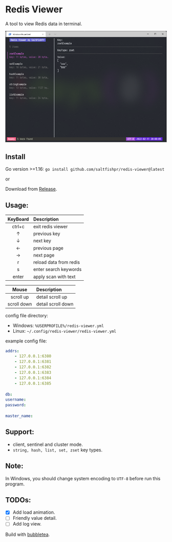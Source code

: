 # Redis Viewer

A tool to view Redis data in terminal.

![user interface](images/ui.png)

## Install

Go version >=1.16: `go install github.com/saltfishpr/redis-viewer@latest`

or

Download from [Release](https://github.com/saltfishpr/redis-viewer/releases).

## Usage:

| KeyBoard | Description            |
| :------: | :--------------------- |
|  ctrl+c  | exit redis viewer      |
|    ↑     | previous key           |
|    ↓     | next key               |
|    ←     | previous page          |
|    →     | next page              |
|    r     | reload data from redis |
|    s     | enter search keywords  |
|  enter   | apply scan with text   |

|    Mouse    | Description        |
| :---------: | :----------------- |
|  scroll up  | detail scroll up   |
| scroll down | detail scroll down |

config file directory:

-   Windows: `%USERPROFILE%/redis-viewer.yml`
-   Linux: `~/.config/redis-viewer/redis-viewer.yml`

example config file:

```yaml
addrs:
    - 127.0.0.1:6380
    - 127.0.0.1:6381
    - 127.0.0.1:6382
    - 127.0.0.1:6383
    - 127.0.0.1:6384
    - 127.0.0.1:6385

db:
username:
password:

master_name:
```

## Support:

-   client, sentinel and cluster mode.
-   `string, hash, list, set, zset` key types.

## Note:

In Windows, you should change system encoding to `UTF-8` before run this program.

## TODOs:

-   [x] Add load animation.
-   [ ] Friendly value detail.
-   [ ] Add log view.

Build with [bubbletea](https://github.com/charmbracelet/bubbletea).
